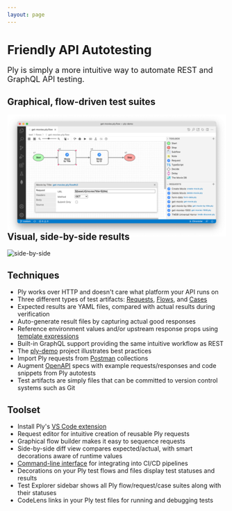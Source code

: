 ```yaml
---
layout: page
---
```


<h1>Friendly API Autotesting</h1>

<div style="font-size:18px">
Ply is simply a more intuitive way to automate REST and GraphQL API testing.
</div>

<h2>Graphical, flow-driven test suites</h2>
<img src="./img/flow-driven.png" alt="flow-driven" width="1029px" class="intro-shot">

<h2 style="margin-top:-15px">Visual, side-by-side results</h2>
<img src="./img/side-by-side.png" alt="side-by-side" width="1182px" class="intro-shot">

<div class="site-content">
  <div class="split">
    <div class="split-two">
      <h2>Techniques</h2>
      <ul>
        <li>Ply works over HTTP and doesn't care what platform your API runs on</li>
        <li>Three different types of test artifacts:  <a href="topics/requests">Requests</a>, <a href="topics/flows">Flows</a>, and <a href="topics/cases">Cases</a></li>
        <li>Expected results are YAML files, compared with actual results during verification</li>
        <li>Auto-generate result files by capturing actual good responses</li>
        <li>Reference environment values and/or upstream response props using <a href="https://developer.mozilla.org/en-US/docs/Web/JavaScript/Reference/Template_literals">template expressions</a></li>
        <li>Built-in GraphQL support providing the same intuitive workflow as REST</li>
        <li>The <a href="https://github.com/ply-ct/ply-demo">ply-demo</a> project illustrates best practices</li>
        <li>Import Ply requests from <a href="https://www.postman.com/" target="_blank" rel="noreferrer noopener nofollow">Postman</a> collections</li>
        <li>Augment <a href="https://www.openapis.org/">OpenAPI</a> specs with example requests/responses and code snippets from Ply autotests</li>
        <li>Test artifacts are simply files that can be committed to version control systems such as Git</li>
      </ul>
    </div>
    <div class="split-two">
      <h2>Toolset</h2>
      <ul>
        <li>Install Ply's <a href="https://marketplace.visualstudio.com/items?itemName=ply-ct.vscode-ply">VS Code extension</a></li>
        <li>Request editor for intuitive creation of reusable Ply requests</li>
        <li>Graphical flow builder makes it easy to sequence requests</li>
        <li>Side-by-side diff view compares expected/actual, with smart decorations aware of runtime values</li>
        <li><a href="https://github.com/ply-ct/ply#readme">Command-line interface</a> for integrating into CI/CD pipelines</li>
        <li>Decorations on your Ply test flows and files display test statuses and results</li>
        <li>Test Explorer sidebar shows all Ply flow/request/case suites along with their statuses</li>
        <li>CodeLens links in your Ply test files for running and debugging tests</li>
      </ul>
    </div>
  </div>


</div>